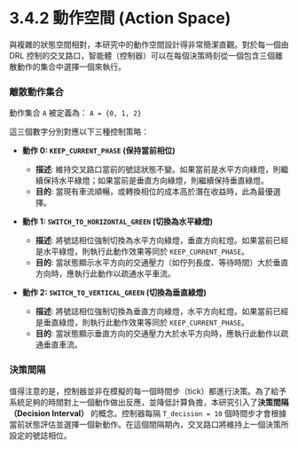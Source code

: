 # 3.4.2 動作空間 (Action Space)

與複雜的狀態空間相對，本研究中的動作空間設計得非常簡潔直觀。對於每一個由 DRL 控制的交叉路口，智能體（控制器）可以在每個決策時刻從一個包含三個離散動作的集合中選擇一個來執行。

### 離散動作集合

動作集合 `A` 被定義為：
`A = {0, 1, 2}`

這三個數字分別對應以下三種控制策略：

*   **動作 0: `KEEP_CURRENT_PHASE` (保持當前相位)**
    *   **描述**: 維持交叉路口當前的號誌狀態不變。如果當前是水平方向綠燈，則繼續保持水平綠燈；如果當前是垂直方向綠燈，則繼續保持垂直綠燈。
    *   **目的**: 當現有車流順暢，或轉換相位的成本高於潛在收益時，此為最優選擇。

*   **動作 1: `SWITCH_TO_HORIZONTAL_GREEN` (切換為水平綠燈)**
    *   **描述**: 將號誌相位強制切換為水平方向綠燈，垂直方向紅燈。如果當前已經是水平綠燈，則執行此動作效果等同於 `KEEP_CURRENT_PHASE`。
    *   **目的**: 當狀態顯示水平方向的交通壓力（如佇列長度、等待時間）大於垂直方向時，應執行此動作以疏通水平車流。

*   **動作 2: `SWITCH_TO_VERTICAL_GREEN` (切換為垂直綠燈)**
    *   **描述**: 將號誌相位強制切換為垂直方向綠燈，水平方向紅燈。如果當前已經是垂直綠燈，則執行此動作效果等同於 `KEEP_CURRENT_PHASE`。
    *   **目的**: 當狀態顯示垂直方向的交通壓力大於水平方向時，應執行此動作以疏通垂直車流。

### 決策間隔

值得注意的是，控制器並非在模擬的每一個時間步（tick）都進行決策。為了給予系統足夠的時間對上一個動作做出反應，並降低計算負擔，本研究引入了**決策間隔（Decision Interval）** 的概念。控制器每隔 `T_decision = 10` 個時間步才會根據當前狀態評估並選擇一個新動作。在這個間隔期內，交叉路口將維持上一個決策所設定的號誌相位。 